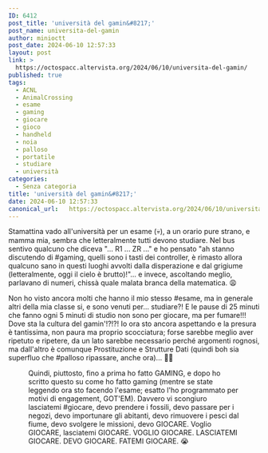 ```yaml
---
ID: 6412
post_title: 'università del gamin&#8217;'
post_name: universita-del-gamin
author: minioctt
post_date: 2024-06-10 12:57:33
layout: post
link: >
  https://octospacc.altervista.org/2024/06/10/universita-del-gamin/
published: true
tags:
  - ACNL
  - AnimalCrossing
  - esame
  - gaming
  - giocare
  - gioco
  - handheld
  - noia
  - palloso
  - portatile
  - studiare
  - università
categories:
  - Senza categoria
title: 'università del gamin&#8217;'
date: 2024-06-10 12:57:33
canonical_url:   https://octospacc.altervista.org/2024/06/10/universita-del-gamin/
---
```

<!-- wp:paragraph -->
<p>Stamattina vado all'università per un esame (💀), a un orario pure strano, e mamma mia, sembra che letteralmente tutti devono studiare. Nel bus sentivo qualcuno che diceva "... R1 ... ZR ..." e ho pensato "ah stanno discutendo di #gaming, quelli sono i tasti dei controller, è rimasto allora qualcuno sano in questi luoghi avvolti dalla disperazione e dal grigiume (letteralmente, oggi il cielo è brutto)!"... e invece, ascoltando meglio, parlavano di numeri, chissà quale malata branca della matematica. 😩</p>
<!-- /wp:paragraph -->

<!-- wp:paragraph -->
<p>Non ho visto ancora molti che hanno il mio stesso #esame, ma in generale altri della mia classe si, e sono venuti per... studiare?! E le pause di 25 minuti che fanno ogni 5 minuti di studio non sono per giocare, ma per fumare!!! Dove sta la cultura del gamin'!?!?! Io ora sto ancora aspettando e la presura è tantissima, non paura ma proprio scocciatura; forse sarebbe meglio aver ripetuto e ripetere, da un lato sarebbe necessario perché argomenti rognosi, ma dall'altro è comunque Prostituzione e Strutture Dati (quindi boh sia superfluo che #palloso ripassare, anche ora)... 😵‍💫</p>
<!-- /wp:paragraph -->

<!-- wp:paragraph -->
<p></p>
<!-- /wp:paragraph -->

<!-- wp:image {"id":6411,"sizeSlug":"large"} -->
<figure class="wp-block-image size-large"><img src="{{site.cdnurl}}/assets/uploads/2024/06/image_editor_output_image1423378388-17180115359478682475984624433204-960x960.jpg" alt="" class="wp-image-6411"/><figcaption class="wp-element-caption">Quindi, piuttosto, fino a prima ho fatto GAMING, e dopo ho scritto questo su come ho fatto gaming (mentre se state leggendo ora sto facendo l'esame; esatto l'ho programmato per motivi di engagement, GOT'EM). Davvero vi scongiuro lasciatemi #giocare, devo prendere i fossili, devo passare per i negozi, devo importunare gli abitanti, devo rimuovere i pesci dal fiume, devo svolgere le missioni, devo GIOCARE. Voglio GIOCARE, lasciatemi GIOCARE. VOGLIO GIOCARE. LASCIATEMI GIOCARE. DEVO GIOCARE. FATEMI GIOCARE. 😭</figcaption></figure>
<!-- /wp:image -->
